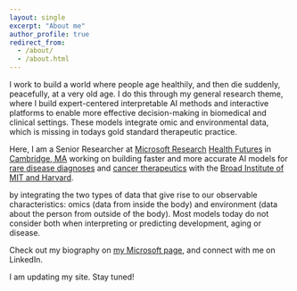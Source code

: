 ```yaml
---
layout: single
excerpt: "About me"
author_profile: true
redirect_from: 
  - /about/
  - /about.html
---
```


I work to build a world where people age healthily, and then die suddenly, peacefully, at a very old age. I do this through my general research theme, where I build expert-centered interpretable AI methods and interactive platforms to enable more effective decision-making in biomedical and clinical settings. These models integrate omic and environmental data, which is missing in todays gold standard therapeutic practice.

Here, I am a Senior Researcher at [Microsoft Research](https://www.microsoft.com/en-us/research/) [Health Futures](https://www.microsoft.com/en-us/research/lab/microsoft-health-futures/) in [Cambridge, MA](https://www.microsoft.com/en-us/research/lab/microsoft-research-new-england/) working on building faster and more accurate AI models for [rare disease diagnoses](https://www.broadinstitute.org/news/broad-institute-and-microsoft-collaborate-help-accelerate-disease-research-scalable-analytical) and [cancer therapeutics](https://www.microsoft.com/en-us/research/project/project-ex-vivo/) with the [Broad Institute of MIT and Harvard](https://www.broadinstitute.org/). 

by integrating the two types of data that give rise to our observable characteristics: omics (data from inside the body) and environment (data about the person from outside of the body). Most models today do not consider both when interpreting or predicting development, aging or disease.


Check out my biography on [my Microsoft page](https://www.microsoft.com/en-us/research/people/ashleyconard/), and connect with me on LinkedIn.

I am updating my site. Stay tuned!

<!-- Previously, I was a post-doc in [Biostatistics](https://www.brown.edu/academics/public-health/biostats/home) at [Brown University](https://www.brown.edu/) working with [Dr. Lorin Crawford](http://www.lcrawlab.com/home.html). My research focused on building interpretable methods (statistical and Bayesian), tools, and associated platforms which integrate temporal (i.e. time-series) and multi-omics data to study gene regulation in development and disease. I have expertise working on small and imbalanced data problems in fruit fly and human, across the domains of cancer, neuroscience, and development. I believe that platforms should be accessible to provide causal mechanisms on user-friendly platforms that scale, thereby enabling non-coding researchers to develop accurate follow-up experimentation and diagnostics. I received my Ph.D. in [Computer Science](https://cs.brown.edu/) and [Computational Biology](https://ccmb.brown.edu/) from Brown. I did so in collaboration with my advisors [Dr. Erica Larschan](https://www.larschanlab.com/) (molecular biology), [Dr. Lorin Crawford](http://www.lcrawlab.com/home.html) (biostatistics), and [Dr. Charles Lawrence](https://en.wikipedia.org/wiki/Charles_Lawrence_(mathematician)) (applied math).  -->

<!-- Please see my resume and curriculum vitae below. You can download them both on the Connect tab. Please also connect with me (left sidebar). I am always excited to talk science. -->

<!-- ## Resume
<object width="400" height="500" type="application/pdf" data="files/resume_conard.pdf?#zoom=85&scrollbar=0&toolbar=0&navpanes=0">
    <p>PDF cannot be displayed.</p>
</object>

## Curriculum Vitae
<object width="400" height="500" type="application/pdf" data="files/cv_conard.pdf?#zoom=85&scrollbar=0&toolbar=0&navpanes=0">
    <p>PDF cannot be displayed.</p>
</object> -->
